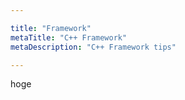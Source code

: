 ```yaml
---

title: "Framework"
metaTitle: "C++ Framework"
metaDescription: "C++ Framework tips"

---
```


hoge
